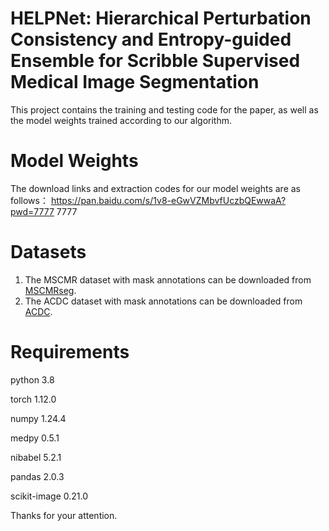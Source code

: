 # HELPNet: Hierarchical Perturbation Consistency and Entropy-guided Ensemble for Scribble Supervised Medical Image Segmentation
This project contains the training and testing code for the paper, as well as the model weights trained according to our algorithm.

# Model Weights
The download links and extraction codes for our model weights are as follows：
https://pan.baidu.com/s/1v8-eGwVZMbvfUczbQEwwaA?pwd=7777 
7777 

# Datasets
1. The MSCMR dataset with mask annotations can be downloaded from [MSCMRseg](https://zmiclab.github.io/zxh/0/mscmrseg19/data.html).
2. The ACDC dataset with mask annotations can be downloaded from [ACDC](https://www.creatis.insa-lyon.fr/Challenge/acdc/).

# Requirements
python 3.8

torch 1.12.0

numpy 1.24.4

medpy 0.5.1

nibabel 5.2.1

pandas 2.0.3

scikit-image 0.21.0

Thanks for your attention.
